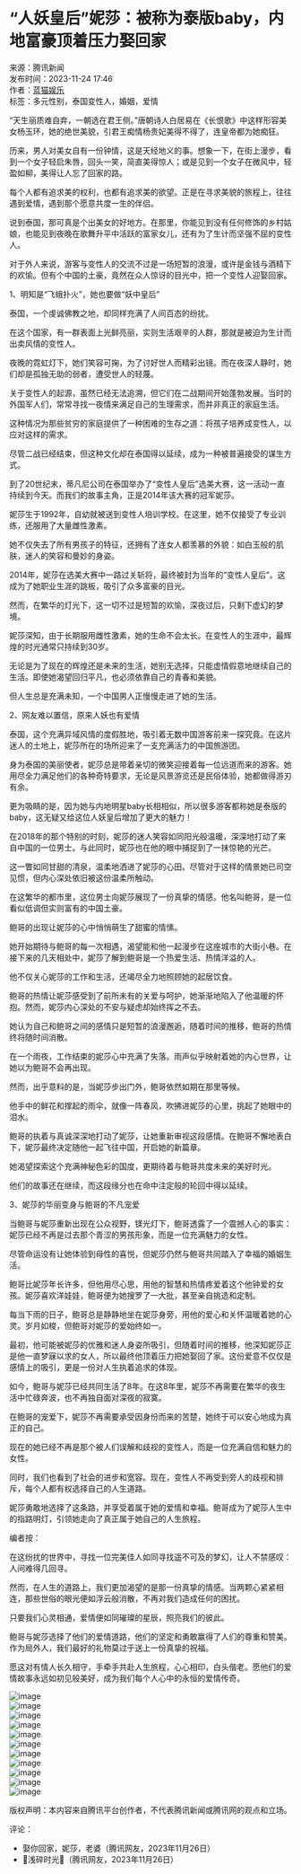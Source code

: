 # “人妖皇后”妮莎：被称为泰版baby，内地富豪顶着压力娶回家

来源：腾讯新闻  
发布时间：2023-11-24 17:46  
作者：[蓝猫娱乐](https://news.qq.com/omn/author/8QMf3XpU6YwfuDfc)  
标签：多元性别，泰国变性人，婚姻，爱情

“天生丽质难自弃，一朝选在君王侧。”唐朝诗人白居易在《长恨歌》中这样形容美女杨玉环，她的绝世美貌，引君王痴情杨贵妃美得不得了，连皇帝都为她痴狂。

历来，男人对美女自有一份钟情，这是天经地义的事。想象一下，在街上漫步，看到一个女子轻启朱唇，回头一笑，简直美得惊人；或是见到一个女子在微风中，轻盈如柳，美得让人忘了回家的路。

每个人都有追求美的权利，也都有追求美的欲望。正是在寻求美貌的旅程上，往往遇到爱情，遇到那个愿意共度一生的伴侣。

说到泰国，那可真是个出美女的好地方。在那里，你能见到没有任何修饰的乡村姑娘，也能见到夜晚在歌舞升平中活跃的富家女儿，还有为了生计而坚强不屈的变性人。

对于外人来说，游客与变性人的交流不过是一场短暂的浪漫，或许是金钱与酒精下的欢愉。但有个中国的土豪，竟然在众人惊讶的目光中，把一个变性人迎娶回家。

1、明知是“飞蛾扑火”，她也要做“妖中皇后”

泰国，一个虔诚佛教之地，却同样充满了人间百态的纷扰。

在这个国家，有一群表面上光鲜亮丽，实则生活艰辛的人群，那就是被迫为生计而出卖风情的变性人。

夜晚的霓虹灯下，她们笑容可掬，为了讨好世人而精彩出镜。而在夜深人静时，她们却是孤独无助的弱者，遭受世人的轻蔑。

关于变性人的起源，虽然已经无法追溯，但它们在二战期间开始蓬勃发展。当时的外国军人们，常常寻找一夜情来满足自己的生理需求，而并非真正的家庭生活。

这种情况为那些贫穷的家庭提供了一种困难的生存之道：将孩子培养成变性人，以应对这样的需求。

尽管二战已经结束，但这种文化却在泰国得以延续，成为一种被普遍接受的谋生方式。

到了20世纪末，蒂凡尼公司在泰国举办了“变性人皇后”选美大赛，这一活动一直持续到今天。而我们的故事主角，正是2014年该大赛的冠军妮莎。

妮莎生于1992年，自幼就被送到变性人培训学校。在这里，她不仅接受了专业训练，还服用了大量雌性激素。

她不仅失去了所有男孩子的特征，还拥有了连女人都羡慕的外貌：如白玉般的肌肤，迷人的笑容和曼妙的身姿。

2014年，妮莎在选美大赛中一路过关斩将，最终被封为当年的“变性人皇后”。这成为了她职业生涯的跳板，吸引了众多富豪的目光。

然而，在繁华的灯光下，这一切不过是短暂的欢愉，深夜过后，只剩下虚幻的梦境。

妮莎深知，由于长期服用雌性激素，她的生命不会太长。在变性人的生涯中，最辉煌的时光通常只持续到30岁。

无论是为了现在的辉煌还是未来的生活，她别无选择，只能虚情假意地继续自己的生活。即使她渴望回归平凡，也必须依靠自己的青春和美貌。

但人生总是充满未知，一个中国男人正慢慢走进了她的生活。

2、网友难以置信，原来人妖也有爱情

泰国，这个充满异域风情的度假胜地，吸引着无数中国游客前来一探究竟。在这片迷人的土地上，妮莎所在的场所迎来了一支充满活力的中国旅游团。

身为泰国的美丽使者，妮莎总是带着亲切的微笑迎接着每一位远道而来的游客。她用尽全力满足他们的各种奇特要求，无论是风景游览还是民俗体验，她都做得游刃有余。

更为吸睛的是，因为她与内地明星baby长相相似，所以很多游客都称她是泰版的baby，这无疑又给这位人妖皇后增加了更大的魅力！

在2018年的那个特别的时刻，妮莎的迷人笑容如同阳光般温暖，深深地打动了来自中国的一位男士。与此同时，妮莎也在他的眼中捕捉到了一抹惊艳的光芒。

这一瞥如同甘甜的清泉，温柔地洒进了妮莎的心田。尽管对于这样的情景她已司空见惯，但内心深处依旧被这份温柔所触动。

在这繁华的都市里，这位男士向妮莎展现了一份真挚的情感。他名叫鲍哥，是一位看似低调但实则富有的中国土豪。

鲍哥的出现让妮莎的心中悄悄萌生了甜蜜的情愫。

她开始期待与鲍哥的每一次相遇，渴望能和他一起漫步在这座城市的大街小巷。在接下来的几天相处中，妮莎了解到鲍哥是一个热爱生活、热情洋溢的人。

他不仅关心妮莎的工作和生活，还竭尽全力地照顾她的起居饮食。

鲍哥的热情让妮莎感受到了前所未有的关爱与呵护，她渐渐地陷入了他温暖的怀抱。然而，妮莎内心深处的不安与疑虑却始终挥之不去。

她认为自己和鲍哥之间的感情只是短暂的浪漫邂逅，随着时间的推移，鲍哥的热情终将随时间消散。

在一个雨夜，工作结束的妮莎心中充满了失落。雨声似乎映射着她的内心世界，让她以为鲍哥不会再出现。

然而，出乎意料的是，当妮莎步出门外，鲍哥依然如期在那里等候。

他手中的鲜花和撑起的雨伞，就像一阵春风，吹拂进妮莎的心里，挑起了她眼中的泪水。

鲍哥的执着与真诚深深地打动了妮莎，让她重新审视这段感情。在鲍哥不懈地表白下，妮莎最终决定随他一起飞往中国，开启她的新篇章。

她渴望探索这个充满神秘色彩的国度，更期待着与鲍哥共度未来的美好时光。

他们的故事还在继续，而这段缘分也在命中注定般的轮回中得以延续。

3、妮莎的华丽变身与鲍哥的不凡宠爱

当鲍哥与妮莎重新出现在公众视野，镁光灯下，鲍哥透露了一个震撼人心的事实：妮莎已经不再是过去那个青涩的男孩形象，而是一位充满魅力的女性。

尽管命运没有让她体验到母性的喜悦，但妮莎仍然与鲍哥共同踏入了幸福的婚姻生活。

鲍哥比妮莎年长许多，但他用尽心思，用他的智慧和热情疼爱着这个他钟爱的女孩。妮莎喜欢洋娃娃，鲍哥便为她搜罗了一大批，甚至亲自挑选和定制。

每当下雨的日子，鲍哥总是静静地坐在妮莎身旁，用他的爱心和关怀温暖着她的心灵。岁月如梭，但鲍哥对妮莎的爱始终如一。

最初，他可能被妮莎的优雅和迷人身姿所吸引，但随着时间的推移，他深知妮莎正是他一直梦寐以求的女人，所以最终他顶着压力把她娶回了家。这份爱意不仅仅是感情上的吸引，更是一份对人生执着追求的体现。

如今，鲍哥与妮莎已经共同生活了8年。在这8年里，妮莎不再需要在繁华的夜生活中忙碌奔波，也不再独自面对深夜的寂寞。

在鲍哥的宠爱下，妮莎不再需要承受因身份而来的苦楚，她终于可以安心地成为真正的自己。

现在的她已经不再是那个被人们误解和歧视的变性人，而是一位充满自信和魅力的女性。

同时，我们也看到了社会的进步和宽容。现在，变性人不再受到旁人的歧视和排斥，每个人都有权选择自己的人生道路。

妮莎勇敢地选择了这条路，并享受着属于她的爱情和幸福。鲍哥成为了妮莎人生中的指路明灯，引领她走向了真正属于她自己的人生旅程。

编者按：

在这纷扰的世界中，寻找一位完美佳人如同寻找遥不可及的梦幻，让人不禁感叹：人间难得几回寻。

然而，在人生的道路上，我们更加渴望的是那一份真挚的情感。当两颗心紧紧相连，那些世俗的眼光便如浮云般消散，不再对我们造成任何的困扰。

只要我们心灵相通，爱情便如同璀璨的星辰，照亮我们的彼此。

鲍哥与妮莎选择了他们的爱情道路，他们的坚定和勇敢赢得了人们的尊重和赞美。作为局外人，我们最好的礼物莫过于送上一份真挚的祝福。

愿这对有情人长久相守，手牵手共赴人生旅程，心心相印，白头偕老。愿他们的爱情故事永远如初见般美好，成为我们每个人心中的永恒的爱情传奇。

![image](https://inews.gtimg.com/news_bt/ORcJj8N25AyqG3wWPaDEaPXgVMUERA2ZCGubPXV1IxniEAA/641)  
![image](https://inews.gtimg.com/news_bt/OaJawjJNF0ZOpMA1fq3GIsC4c43Zb7io9CIMayd5BNNKwAA/641)  
![image](https://inews.gtimg.com/news_bt/On6dUt6mMloE_2h57N3Brt88yYIyNByJu1_3TwRuNQXHsAA/641)  
![image](https://inews.gtimg.com/news_bt/OEsENp71dnmkC5MWMZquFICwigiO3qCF5UMf_A2Sxm_lkAA/641)  
![image](https://inews.gtimg.com/news_bt/Op5IHQAEyVuNnZkf5wpotAbARnj2ogpRUjSanDzqZ2Rq8AA/641)  
![image](https://inews.gtimg.com/news_bt/OgEbwo4lJKQ10qiLd3ZYemQ2yDKaNL5VxmI-X7hjNx0QIAA/641)  
![image](https://inews.gtimg.com/news_bt/OlOoQgzq-ko-ktyNGOKnxtLE3YhK7SHY30NCDaO4pc_NsAA/641)  
![image](https://inews.gtimg.com/news_bt/OZPFpDi8L2OGR9ywdzIkrOMLj5LuNI5-xJ2y6mgm4LqEEAA/641)  
![image](https://inews.gtimg.com/news_bt/OElfRO_uK4vYB38r5bGBUog2jjR0Rm3v0jQ8KbiZzEzRwAA/641)  
![image](https://inews.gtimg.com/news_bt/OGhkVL1x5GACRDdlLJDNl_FiWuPZHv2d1bP-v0EV3tICUAA/641)  
![image](https://inews.gtimg.com/news_bt/Ocx4-YuTS-41kRo5oC6RaZRVVyiVB0ida9CO5OxDARFMoAA/641)  

版权声明：本内容来自腾讯平台创作者，不代表腾讯新闻或腾讯网的观点和立场。

评论：  
- 娶你回家，妮莎，老婆（腾讯网友，2023年11月26日）  
- 🧡浅碎时光💖（腾讯网友，2023年11月26日）